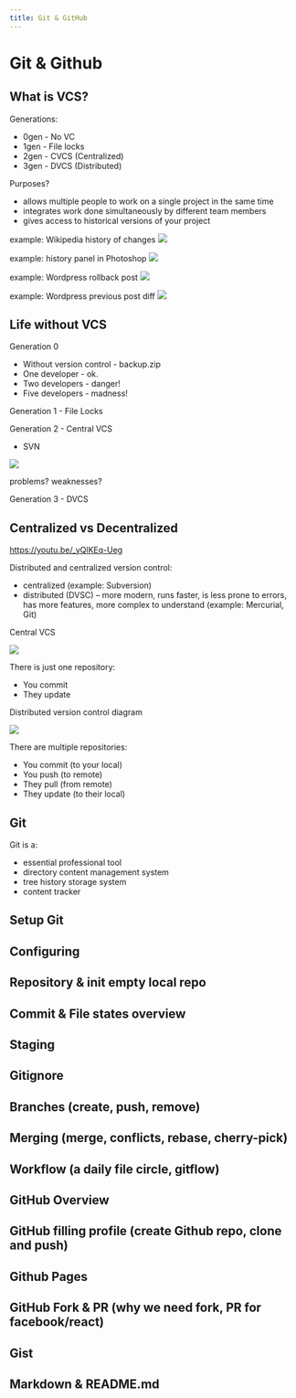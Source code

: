 ```yaml
---
title: Git & GitHub
---
```


# Git & Github

## What is VCS?

Generations:
* 0gen - No VC
* 1gen - File locks
* 2gen - CVCS (Centralized)
* 3gen - DVCS (Distributed)

Purposes?
* allows multiple people to work on a single project in the same time
* integrates work done simultaneously by different team members
* gives access to historical versions of your project

example: Wikipedia history of changes
![](http://courseware.hbs.edu/public/cases/wikipedia/images/exhibit7.jpg)

example: history panel in Photoshop
![](http://simplykellydesigns.com/blog/wp-content/uploads/2011/07/HistoryWindow.jpg)

example: Wordpress rollback post
![](http://new.tinygrab.com/7020c0e8b034a9fc62716a67bbed6de510486c9073.png)

example: Wordpress previous post diff
![](https://i2.wp.com/en.support.files.wordpress.com/2008/12/compare-revisions-2.png)

## Life without VCS

Generation 0
* Without version control - backup.zip 
* One developer - ok.
* Two developers - danger!
* Five developers - madness!

Generation 1 - File Locks

Generation 2 - Central VCS
* SVN

![](http://new.tinygrab.com/7020c0e8b0682abff9a5e19670fffb76ddc6ad6280.png)

problems? weaknesses?

Generation 3 - DVCS

## Centralized vs Decentralized

https://youtu.be/_yQlKEq-Ueg

Distributed and centralized version control:
* centralized  (example: Subversion)
* distributed (DVSC)  – more modern, runs faster, is less prone to errors, has more features, more complex to understand (example: Mercurial, Git)

Central VCS

![](http://new.tinygrab.com/7020c0e8b0682abff9a5e19670fffb76ddc6ad6280.png)

There is just one repository:
* You commit
* They update

Distributed version control diagram

![](http://new.tinygrab.com/7020c0e8b0d7c0e942139e52d8c801e7c1bc7b141f.png)

There are multiple repositories:
* You commit (to your local)
* You push (to remote)
* They pull (from remote)
* They update (to their local)

## Git

Git is a:
* essential professional tool
* directory content management system
* tree history storage system
* content tracker

## Setup Git

## Configuring

## Repository & init empty local repo

## Commit & File states overview

## Staging

## Gitignore

## Branches (create, push, remove)

## Merging (merge, conflicts, rebase, cherry-pick)

## Workflow (a daily file circle, gitflow)

## GitHub Overview

## GitHub filling profile (create Github repo, clone and push)

## Github Pages

## GitHub Fork & PR (why we need fork, PR for facebook/react)

## Gist

## Markdown & README.md
